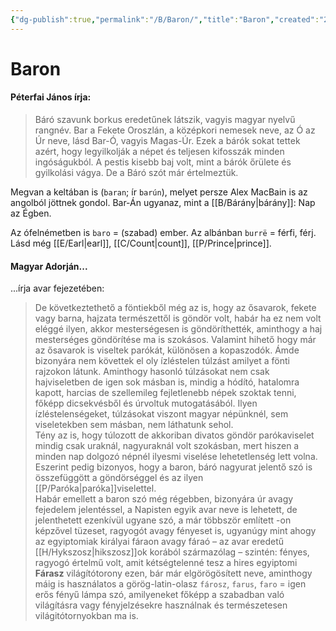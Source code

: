 ```yaml
---
{"dg-publish":true,"permalink":"/B/Baron/","title":"Baron","created":"2024-04-20T13:47","updated":"2024-04-24T01:00"}
---
```



# Baron

#### Péterfai János írja:

> Báró szavunk borkus eredetűnek látszik, vagyis magyar nyelvű rangnév. Bar a Fekete Oroszlán, a középkori nemesek neve, az Ó az Úr neve, lásd Bar-Ó, vagyis Magas-Úr. Ezek a bárók sokat tettek azért, hogy legyilkolják a népet és teljesen kifosszák minden ingóságukból. A pestis kisebb baj volt, mint a bárók őrülete és gyilkolási vágya. De a Báró szót már értelmeztük.  

Megvan a keltában is (`baran`; ír `barún`), melyet persze Alex MacBain is az angolból jöttnek gondol. Bar-Án ugyanaz, mint a [[B/Bárány\|bárány]]: Nap az Égben.  

Az ófelnémetben is `baro` = (szabad) ember. Az albánban `burrë` = férfi, férj.  
Lásd még [[E/Earl\|earl]], [[C/Count\|count]], [[P/Prince\|prince]].  

#### Magyar Adorján...

...írja avar fejezetében:  
> De következtethető a föntiekből még az is, hogy az ősavarok, fekete vagy barna, hajzata természettől is göndör volt, habár ha ez nem volt eléggé ilyen, akkor mesterségesen is göndöríthették, aminthogy a haj mesterséges göndörítése ma is szokásos. Valamint hihető hogy már az ősavarok is viseltek parókát, különösen a kopaszodók. Ámde bizonyára nem követtek el oly ízléstelen túlzást amilyet a fönti rajzokon látunk. Aminthogy hasonló túlzásokat nem csak hajviseletben de igen sok másban is, mindig a hódító, hatalomra kapott, harcias de szellemileg fejletlenebb népek szoktak tenni, főképp dicsekvésből és úrvoltuk mutogatásából. Ilyen ízléstelenségeket, túlzásokat viszont magyar népünknél, sem viseletekben sem másban, nem láthatunk sehol.  
> Tény az is, hogy túlozott de akkoriban divatos göndör parókaviselet mindig csak uraknál, nagyuraknál volt szokásban, mert hiszen a minden nap dolgozó népnél ilyesmi viselése lehetetlenség lett volna. Eszerint pedig bizonyos, hogy a baron, báró nagyurat jelentő szó is összefüggött a göndörséggel és az ilyen [[P/Paróka\|paróka]]viselettel.  
> Habár emellett a baron szó még régebben, bizonyára úr avagy fejedelem jelentéssel, a Napisten egyik avar neve is lehetett, de jelenthetett ezenkívül ugyane szó, a már többször említett -on képzővel tüzeset, ragyogót avagy fényeset is, ugyanúgy mint ahogy az egyiptomiak királyai fáraon avagy fáraó – az avar eredetű [[H/Hykszosz\|hikszosz]]ok korából származólag – szintén: fényes, ragyogó értelmű volt, amit kétségtelenné tesz a hires egyiptomi **Fárasz** világítótorony ezen, bár már elgörögösített neve, aminthogy máig is használatos a görög-latin-olasz `fárosz`, `farus`, `faro` = igen erős fényű lámpa szó, amilyeneket főképp a szabadban való világításra vagy fényjelzésekre használnak és természetesen világitótornyokban ma is.  
